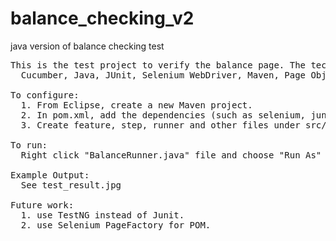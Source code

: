 # balance_checking_v2
java version of balance checking test

<pre>
This is the test project to verify the balance page. The technologies used here are:
  Cucumber, Java, JUnit, Selenium WebDriver, Maven, Page Object Model
  
To configure:
  1. From Eclipse, create a new Maven project.
  2. In pom.xml, add the dependencies (such as selenium, junit, cucumber). See pom.xml for detail.
  3. Create feature, step, runner and other files under src/test/java.
  
To run:
  Right click "BalanceRunner.java" file and choose "Run As" -> "JUnit Test"

Example Output:
  See test_result.jpg

Future work:
  1. use TestNG instead of Junit.
  2. use Selenium PageFactory for POM.
 
</pre>
